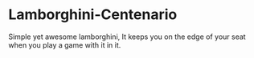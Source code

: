 # Lamborghini-Centenario
Simple yet awesome lamborghini, It keeps you on the edge of your seat when you play a game with it in it.
